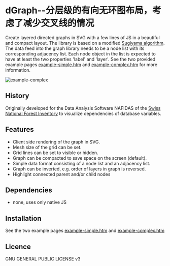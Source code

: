 dGraph--分层级的有向无环图布局，考虑了减少交叉线的情况
======

Create layered directed graphs in SVG with a few lines of JS in a beautiful and compact layout. The library is based on
a modified [Sugiyama algorithm](http://en.wikipedia.org/wiki/Kozo_Sugiyama "Kozo Sugiyama"). The data feed into the graph
library needs to be a node list with its corresponding adjacency list. Each node object in the list is expected to have
at least the two properties 'label' and 'layer'. See the two provided example pages
[example-simple.htm](example-simple.htm) and [example-complex.htm](example-complex.htm) for more information.

![example-complex](graph/resources/example-complex.gif "complex example of a graph drawing")

## History
Originally developed for the Data Analysis Software NAFIDAS of the [Swiss National Forest Inventory](http://www.lfi.ch/index-en.php)
to visualize dependencies of database variables.

## Features
* Client side rendering of the graph in SVG.
* Mesh size of the grid can be set.
* Grid lines can be set to visible or hidden.
* Graph can be compacted to save space on the screen (default).
* Simple data format consisting of a node list and an adjacency list.
* Graph can be inverted, e.g. order of layers in graph is reversed.
* Highlight connected parent and/or child nodes

## Dependencies
* none, uses only native JS

## Installation
See the two example pages [example-simple.htm](example-simple.htm) and [example-complex.htm](example-complex.htm)

## Licence
GNU GENERAL PUBLIC LICENSE v3
